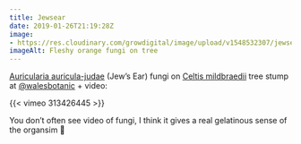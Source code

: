 ```yaml
---
title: Jewsear
date: 2019-01-26T21:19:28Z
image: 
- https://res.cloudinary.com/growdigital/image/upload/v1548532307/jewsear-D507E179.jpg
imageAlt: Fleshy orange fungi on tree
---
```


[Auricularia auricula-judae](https://en.wikipedia.org/wiki/Auricularia_auricula-judae) (Jew’s Ear) fungi on [Celtis mildbraedii](https://en.wikipedia.org/wiki/Celtis_mildbraedii) tree stump at [@walesbotanic](https://mobile.twitter.com/walesbotanic) + video:

{{< vimeo 313426445 >}}

You don’t often see video of fungi, I think it gives a real gelatinous sense of the organsim 🙂

